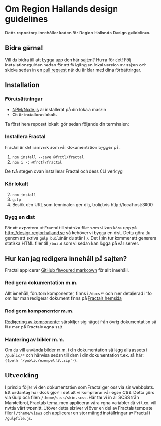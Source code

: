 # Om Region Hallands design guidelines
Detta repository innehåller koden för Region Hallands Design guildelines.

## Bidra gärna!
Vill du bidra till att bygga upp den här sajten? Hurra för det! Följ installationsguiden nedan för att få igång en lokal version av sajten och skicka sedan in en [pull request](https://help.github.com/articles/creating-a-pull-request/) när du är klar med dina förbättringar.

## Installation

### Förutsättningar
- [NPM/Node.js](https://www.npmjs.com/get-npm) är installerat på din lokala maskin
- Git är installerat lokalt.

Ta först hem reposet lokalt, gör sedan följande din terminalen:

### Installera Fractal
Fractal är det ramverk som vår dokumentation bygger på.

1. `npm install --save @frctl/fractal`
2. `npm i -g @frctl/fractal`

De två stegen ovan installerar Fractal och dess CLI verktyg

### Kör lokalt

2. `npm install`
2. `gulp`
3. Besök den URL som terminalen ger dig, troligtvis http://localhost:3000

### Bygg en dist

För att exportera ut Fractal till statiska filer som vi kan köra upp på http://design.regionhalland.se så behöver vi bygga en dist. Detta göra du genom att skriva `gulp build`när du står i `/`. Det i sin tur kommer att generera statiska HTML filer till `/build` som vi sedan kan lägga på vår server.

## Hur kan jag redigera innehåll på sajten?
Fractal applicerar [GitHub flavoured markdown](https://guides.github.com/features/mastering-markdown/) för allt innehåll.

### Redigera dokumentation m.m.
Allt innehåll, förutom komponenter, finns i `/docs/*` och mer detaljerad info om hur man redigerar dokument finns på [Fractals hemsida](https://fractal.build/guide/documentation/#a-simple-page)

### Redigera komponenter m.m.
[Redigering av komponenter](https://fractal.build/guide/components/) särskiljer sig något från övrig dokumentation så läs mer på Fractals egna sajt.

 ### Hantering av bilder m.m.
 Om du vill använda bilder m.m. i din dokumentation så lägg alla assets i `/public/*` och hänvisa sedan till dem i din dokumentation t.ex. så här: `{{path '/public/exempelfil.zip'}}`.

 ## Utveckling
 I princip följer vi den dokumentation som Fractal ger oss via sin webbplats. Ett undantag har dock gjort i det att vi kompilerar vår egen CSS. Detta görs via Gulp och filen `/theme/scss/skin.scss`. Här tar vi in all SCSS från Mandelbrot, Fractals tema, men applicerar våra egna variabler då vi t.ex. vill nyttja vårt typsnitt. Utöver detta skriver vi över en del av Fractals template filer i `/theme/views` och applicerar en stor mängd inställningar av Fractal i `/gulpfile.js`.
